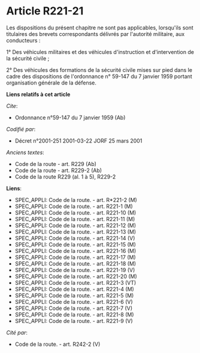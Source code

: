 # Article R221-21

Les dispositions du présent chapitre ne sont pas applicables, lorsqu'ils sont titulaires des brevets correspondants délivrés
par l'autorité militaire, aux conducteurs : 

1° Des véhicules militaires et des véhicules d'instruction et d'intervention de la sécurité civile ; 

2° Des véhicules des formations de la sécurité civile mises sur pied dans le cadre des dispositions de l'ordonnance n° 59-147
du 7 janvier 1959 portant organisation générale de la défense.

**Liens relatifs à cet article**

_Cite_:

  - Ordonnance n°59-147 du 7 janvier 1959 (Ab)

_Codifié par_:

  - Décret n°2001-251 2001-03-22 JORF 25 mars 2001

_Anciens textes_:

  - Code de la route - art. R229 (Ab)
  - Code de la route - art. R229-2 (Ab)
  - Code de la route R229 (al. 1 à 5), R229-2

**Liens**:

  - SPEC_APPLI: Code de la route. - art. R*221-2 (M)
  - SPEC_APPLI: Code de la route. - art. R221-1 (M)
  - SPEC_APPLI: Code de la route. - art. R221-10 (M)
  - SPEC_APPLI: Code de la route. - art. R221-11 (M)
  - SPEC_APPLI: Code de la route. - art. R221-12 (M)
  - SPEC_APPLI: Code de la route. - art. R221-13 (M)
  - SPEC_APPLI: Code de la route. - art. R221-14 (V)
  - SPEC_APPLI: Code de la route. - art. R221-15 (M)
  - SPEC_APPLI: Code de la route. - art. R221-16 (M)
  - SPEC_APPLI: Code de la route. - art. R221-17 (M)
  - SPEC_APPLI: Code de la route. - art. R221-18 (M)
  - SPEC_APPLI: Code de la route. - art. R221-19 (V)
  - SPEC_APPLI: Code de la route. - art. R221-20 (M)
  - SPEC_APPLI: Code de la route. - art. R221-3 (VT)
  - SPEC_APPLI: Code de la route. - art. R221-4 (M)
  - SPEC_APPLI: Code de la route. - art. R221-5 (M)
  - SPEC_APPLI: Code de la route. - art. R221-6 (V)
  - SPEC_APPLI: Code de la route. - art. R221-7 (V)
  - SPEC_APPLI: Code de la route. - art. R221-8 (M)
  - SPEC_APPLI: Code de la route. - art. R221-9 (V)

_Cité par_:

  - Code de la route. - art. R242-2 (V)

